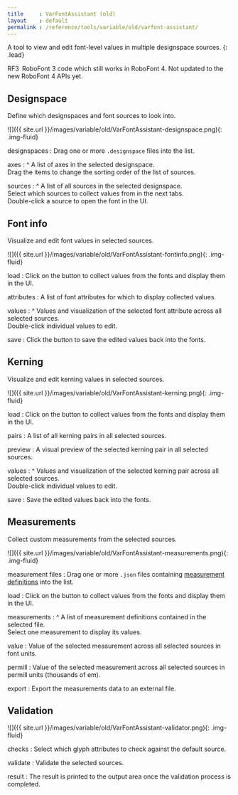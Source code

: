 ```yaml
---
title     : VarFontAssistant (old)
layout    : default
permalink : /reference/tools/variable/old/varfont-assistant/
---
```


A tool to view and edit font-level values in multiple designspace sources.
{: .lead}

<span class="badge text-bg-warning rounded-0">RF3</span> RoboFont 3 code which still works in RoboFont 4. Not updated to the new RoboFont 4 APIs yet.  


Designspace
-----------

Define which designspaces and font sources to look into.

![]({{ site.url }}/images/variable/old/VarFontAssistant-designspace.png){: .img-fluid}

designspaces
: Drag one or more `.designspace` files into the list.

axes
: ^
  A list of axes in the selected designspace.  
  Drag the items to change the sorting order of the list of sources.


sources
: ^
  A list of all sources in the selected designspace.  
  Select which sources to collect values from in the next tabs.  
  Double-click a source to open the font in the UI.


Font info
---------

Visualize and edit font values in selected sources.

![]({{ site.url }}/images/variable/old/VarFontAssistant-fontinfo.png){: .img-fluid}

load
: Click on the button to collect values from the fonts and display them in the UI.

attributes
: A list of font attributes for which to display collected values.

values
: ^
  Values and visualization of the selected font attribute across all selected sources.  
  Double-click individual values to edit.

save
: Click the button to save the edited values back into the fonts.


Kerning
-------

Visualize and edit kerning values in selected sources.

![]({{ site.url }}/images/variable/old/VarFontAssistant-kerning.png){: .img-fluid}

load
: Click on the button to collect values from the fonts and display them in the UI.

pairs
: A list of all kerning pairs in all selected sources.

preview
: A visual preview of the selected kerning pair in all selected sources.

values
: ^
  Values and visualization of the selected kerning pair across all selected sources.  
  Double-click individual values to edit.

save
: Save the edited values back into the fonts.


Measurements
------------

Collect custom measurements from the selected sources.

![]({{ site.url }}/images/variable/old/VarFontAssistant-measurements.png){: .img-fluid}

measurement files
: Drag one or more `.json` files containing [measurement definitions] into the list.

load
: Click on the button to collect values from the fonts and display them in the UI.

measurements
: ^
  A list of measurement definitions contained in the selected file.  
  Select one measurement to display its values.

value
: Value of the selected measurement across all selected sources in font units.  

permill
: Value of the selected measurement across all selected sources in permill units (thousands of em).

export
: Export the measurements data to an external file.


[measurement definitions]: ../../../../measurements-format/


Validation
----------

![]({{ site.url }}/images/variable/old/VarFontAssistant-validator.png){: .img-fluid}

checks
: Select which glyph attributes to check against the default source.

validate
: Validate the selected sources.

result
: The result is printed to the output area once the validation process is completed.
